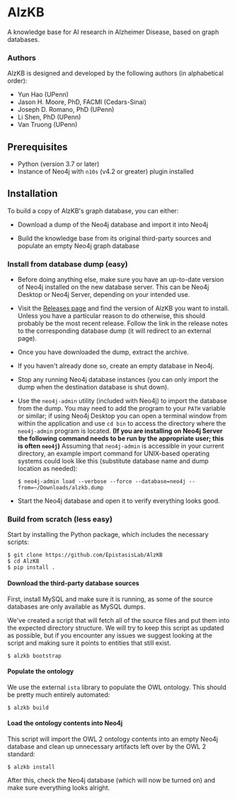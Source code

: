 # AlzKB

A knowledge base for AI research in Alzheimer Disease, based on graph databases.

### Authors

AlzKB is designed and developed by the following authors (in alphabetical order):

- Yun Hao (UPenn)
- Jason H. Moore, PhD, FACMI (Cedars-Sinai)
- Joseph D. Romano, PhD (UPenn)
- Li Shen, PhD (UPenn)
- Van Truong (UPenn)

## Prerequisites

- Python (version 3.7 or later)
- Instance of Neo4j with `n10s` (v4.2 or greater) plugin installed

## Installation

To build a copy of AlzKB's graph database, you can either:

- Download a dump of the Neo4j database and import it into Neo4j

- Build the knowledge base from its original third-party sources and populate
  an empty Neo4j graph database

### Install from database dump (easy)

- Before doing anything else, make sure you have an up-to-date version of Neo4j
  installed on the new database server. This can be Neo4j Desktop or Neo4j
  Server, depending on your intended use.

- Visit the [Releases page](https://github.com/EpistasisLab/AlzKB/releases) and
  find the version of AlzKB you want to install. Unless you have a particular
  reason to do otherwise, this should probably be the most recent release.
  Follow the link in the release notes to the corresponding database dump (it
  will redirect to an external page).

- Once you have downloaded the dump, extract the archive. 

- If you haven't already done so, create an empty database in Neo4j.

- Stop any running Neo4j database instances (you can only import the dump when
  the destination database is shut down).

- Use the `neo4j-admin` utility (included with Neo4j) to import the database
  from the dump. You may need to add the program to your `PATH` variable or
  similar; if using Neo4j Desktop you can open a terminal window from within the
  application and use `cd bin` to access the directory where the `neo4j-admin`
  program is located. **(If you are installing on Neo4j Server the following
  command needs to be run by the appropriate user; this is often `neo4j`)**
  Assuming that `neo4j-admin` is accessible in your current directory, an
  example import command for UNIX-based operating systems could look like this
  (substitute database name and dump location as needed):

  `$ neo4j-admin load --verbose --force --database=neo4j --from=~/Downloads/alzkb.dump`

- Start the Neo4j database and open it to verify everything looks good.

### Build from scratch (less easy)

Start by installing the Python package, which includes the necessary scripts:

```{bash}
$ git clone https://github.com/EpistasisLab/AlzKB
$ cd AlzKB
$ pip install .
```

#### Download the third-party database sources

First, install MySQL and make sure it is running, as some of the source
databases are only available as MySQL dumps.

We've created a script that will fetch all of the source files and put them into
the expected directory structure. We will try to keep this script as updated as
possible, but if you encounter any issues we suggest looking at the script and
making sure it points to entities that still exist.

```{bash}
$ alzkb bootstrap
```

#### Populate the ontology

We use the external `ista` library to populate the OWL ontology. This should
be pretty much entirely automated:

```{bash}
$ alzkb build
```

#### Load the ontology contents into Neo4j

This script will import the OWL 2 ontology contents into an empty Neo4j database
and clean up unnecessary artifacts left over by the OWL 2 standard:

```{bash}
$ alzkb install
```

After this, check the Neo4j database (which will now be turned on) and make sure
everything looks alright.